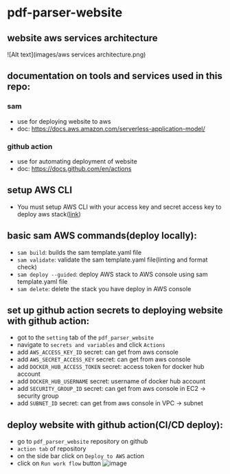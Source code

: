 # pdf-parser-website

## website aws services architecture
![Alt text](images/aws services architecture.png)

## documentation on tools and services used in this repo:
### sam
- use for deploying website to aws
- doc: https://docs.aws.amazon.com/serverless-application-model/
### github action
- use for automating deployment of website 
- doc: https://docs.github.com/en/actions

## setup AWS CLI
- You must setup AWS CLI with your access key and secret access key to deploy aws stack([link](https://docs.aws.amazon.com/cli/latest/userguide/cli-chap-getting-started.html))

## basic sam AWS commands(deploy locally):
- `sam build`: builds the sam template.yaml file
- `sam validate`: validate the sam template.yaml file(linting and format check)
- `sam deploy --guided`: deploy AWS stack to AWS console using sam template.yaml file
- `sam delete`: delete the stack you have deploy in AWS console

## set up github action secrets to deploying website with github action:
- got to the `setting` tab of the `pdf_parser_website`
- navigate to `secrets and variables` and click `Actions`
- add `AWS_ACCESS_KEY_ID` secret: can get from aws console
- add `AWS_SECRET_ACCESS_KEY` secret: can get from aws console
- add `DOCKER_HUB_ACCESS_TOKEN` secret: access token for docker hub account
- add `DOCKER_HUB_USERNAME` secret: username of docker hub account
- add `SECURITY_GROUP_ID` secret: can get from aws console in EC2 -> security group
- add `SUBNET_ID` secret: can get from aws console in VPC -> subnet

## deploy website with github action(CI/CD deploy):
- go to `pdf_parser_website` repository on github
- `action tab` of repository
- on the side bar click on `Deploy to AWS` action
- click on `Run work flow` button
![image](https://github.com/mnsavage/pdf_parser_website/assets/60998598/b45c82a3-f584-49c9-8298-012ea0e47fe6)

